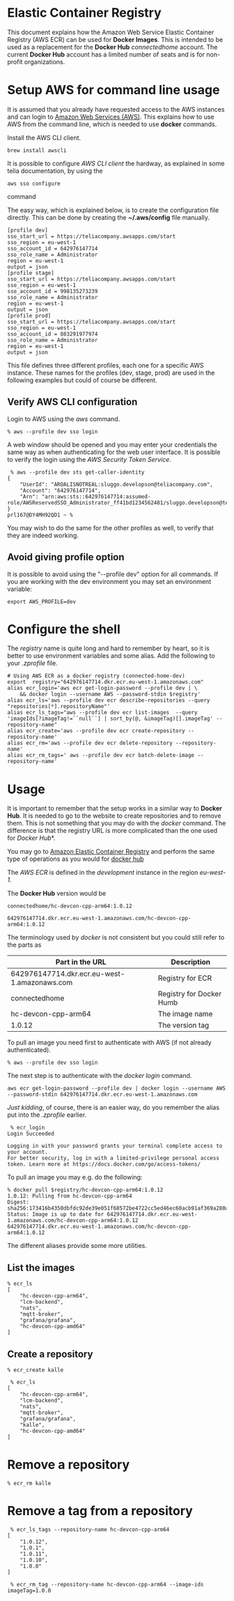 # Elastic Container Registry

This document explains how the Amazon Web Service Elastic Container Registry (AWS ECR) can be used for **Docker Images**. This is intended to be used as a replacement for the **Docker Hub** *connectedhome* account. The current **Docker Hub** account has a limited number of seats and is for non-profit organizations.

# Setup AWS for command line usage

It is assumed that you already have requested access to the AWS instances and can login to [Amazon Web Services (AWS)](https://teliacompany.awsapps.com/start#/). This explains how to use AWS from the command line, which is needed to use **docker** commands.

Install the AWS CLI client.

```console 
brew install awscli
```

It is possible to configure *AWS CLI client* the hardway, as explained in some telia documentation, by using the 
```console
aws sso configure
```
command

The easy way, which is explained below, is to create the configuration file directly. This can be done by creating the **~/.aws/config** file manually.
```console 
[profile dev]
sso_start_url = https://teliacompany.awsapps.com/start
sso_region = eu-west-1
sso_account_id = 642976147714
sso_role_name = Administrator
region = eu-west-1
output = json
[profile stage]
sso_start_url = https://teliacompany.awsapps.com/start
sso_region = eu-west-1
sso_account_id = 998135273239
sso_role_name = Administrator
region = eu-west-1
output = json
[profile prod]
sso_start_url = https://teliacompany.awsapps.com/start
sso_region = eu-west-1
sso_account_id = 883291977974
sso_role_name = Administrator
region = eu-west-1
output = json
```

This file defines three different profiles, each one for a specific AWS instance. These names for the profiles (dev, stage, prod) are used in the following examples but could of course be different.

## Verify AWS CLI configuration

Login to AWS using the *aws* command.
```console
% aws --profile dev sso login
```
A web window should be opened and you may enter your credentials the same way as when authenticating for the web user interface. It is possible to verify the login using the *AWS Security Token Service*.
```console
 % aws --profile dev sts get-caller-identity
{
    "UserId": "AROALISNOTREAL:sluggo.developson@teliacompany.com",
    "Account": "642976147714",
    "Arn": "arn:aws:sts::642976147714:assumed-role/AWSReservedSSO_Administrator_ff41bd1234562481/sluggo.developson@teliacompany.com"
}
prl167@DY4MH92QD1 ~ % 
```
You may wish to do the same for the other profiles as well, to verify that they are indeed working.

## Avoid giving profile option

It is possible to avoid using the "--profile dev" option for all commands. If you are working with the dev environment you may set an environment variable:

```shell
export AWS_PROFILE=dev
```

# Configure the shell

The *registry* name is quite long and hard to remember by heart, so it is better to use environment variables and some alias. Add the following 
to your *.zprofile* file.
```shell
# Using AWS ECR as a docker registry (connected-home-dev)
export  registry="642976147714.dkr.ecr.eu-west-1.amazonaws.com"
alias ecr_login='aws ecr get-login-password --profile dev | \
    && docker login --username AWS --password-stdin $registry'
alias ecr_ls='aws --profile dev ecr describe-repositories --query "repositories[*].repositoryName"'
alias ecr_ls_tags="aws --profile dev ecr list-images  --query 'imageIds[?imageTag!=``null``] | sort_by(@, &imageTag)[].imageTag' --repository-name"
alias ecr_create='aws --profile dev ecr create-repository --repository-name'
alias ecr_rm='aws --profile dev ecr delete-repository --repository-name'
alias ecr_rm_tags=' aws --profile dev ecr batch-delete-image --repository-name'
```

# Usage

It is important to remember that the setup works in a similar way to **Docker Hub**. It is needed to go to the website to create repositories and to remove them. This is not something that you may do with the *docker* command. The difference is that the registry URL is more complicated than the one used for *Docker Hub**.

You may go to [Amazon Elastic Container Registry](https://eu-west-1.console.aws.amazon.com/ecr/repositories?region=eu-west-1) and perform the same type of operations as you would for [docker hub](https://hub.docker.com/orgs/connectedhome/repositories)

The *AWS ECR* is defined in the *development* instance in the region *eu-west-1*.

The **Docker Hub** version would be
```console
connectedhome/hc-devcon-cpp-arm64:1.0.12
```

```console
642976147714.dkr.ecr.eu-west-1.amazonaws.com/hc-devcon-cpp-arm64:1.0.12
```

The terminology used by *docker* is not consistent but you could still refer to the parts as

| Part in the URL                                   | Description                        |
|---------------------------------------------------|------------------------------------|
| 642976147714.dkr.ecr.eu-west-1.amazonaws.com      | Registry for ECR                   |
| connectedhome                                     | Registry for Docker Humb           |
| hc-devcon-cpp-arm64                               | The image name                     |
| 1.0.12                                            | The version tag                    |

To pull an image you need first to authenticate with AWS (if not already authenticated).
```shell
% aws --profile dev sso login
```
The next step is to authenticate with the *docker login* command.
```shell
aws ecr get-login-password --profile dev | docker login --username AWS --password-stdin 642976147714.dkr.ecr.eu-west-1.amazonaws.com
```
*Just kidding*, of course, there is an easier way, do you remember the alias put into the *.zprofile* earlier.
```shell
 % ecr_login
Login Succeeded

Logging in with your password grants your terminal complete access to your account. 
For better security, log in with a limited-privilege personal access token. Learn more at https://docs.docker.com/go/access-tokens/
```

To pull an image you may e.g. do the following:
```shell
% docker pull $registry/hc-devcon-cpp-arm64:1.0.12
1.0.12: Pulling from hc-devcon-cpp-arm64
Digest: sha256:173416b4350dbfdc92de39e051f68572be4722cc5ed46ec60acb91af369a280a
Status: Image is up to date for 642976147714.dkr.ecr.eu-west-1.amazonaws.com/hc-devcon-cpp-arm64:1.0.12
642976147714.dkr.ecr.eu-west-1.amazonaws.com/hc-devcon-cpp-arm64:1.0.12
```

The different aliases provide some more utilities.

## List the images
```shell
% ecr_ls
[
    "hc-devcon-cpp-arm64",
    "lcm-backend",
    "nats",
    "mqtt-broker",
    "grafana/grafana",
    "hc-devcon-cpp-amd64"
]
```

## Create a repository
```shell
% ecr_create kalle

 % ecr_ls
[
    "hc-devcon-cpp-arm64",
    "lcm-backend",
    "nats",
    "mqtt-broker",
    "grafana/grafana",
    "kalle",
    "hc-devcon-cpp-amd64"
]
```

# Remove a repository
```shell
% ecr_rm kalle
```

# Remove a tag from a repository
```shell
 % ecr_ls_tags --repository-name hc-devcon-cpp-arm64
[
    "1.0.12",
    "1.0.1",
    "1.0.11",
    "1.0.10",
    "1.0.0"
]

 % ecr_rm_tag --repository-name hc-devcon-cpp-arm64 --image-ids imageTag=1.0.0
```

